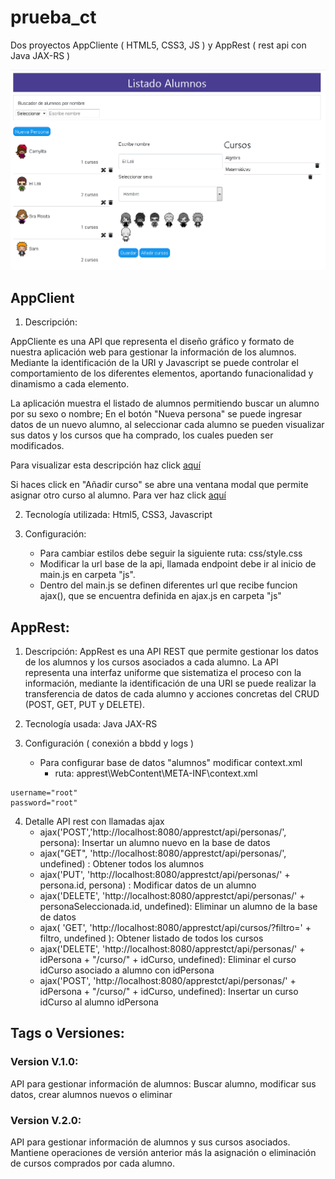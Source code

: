 # prueba_ct
Dos proyectos AppCliente ( HTML5, CSS3, JS ) y AppRest ( rest api con Java JAX-RS )

![Listado alumnos](https://github.com/Camilatapia/prueba_ct/blob/master/version2.png)

## AppClient
1. Descripción:

AppCliente es una API que representa el diseño gráfico y formato de nuestra aplicación web para gestionar la información de los alumnos. Mediante la identificación de la URI y Javascript se puede controlar el comportamiento de los diferentes elementos, aportando funacionalidad y dinamismo a cada elemento.

La aplicación muestra el listado de alumnos permitiendo buscar un alumno por su sexo o nombre; En el botón "Nueva persona" se puede ingresar datos de un nuevo alumno, al seleccionar cada alumno se pueden visualizar sus datos y los cursos que ha comprado, los cuales pueden ser modificados.

Para visualizar esta descripción haz click [aquí](https://github.com/Camilatapia/prueba_ct/blob/master/version2.png)

 Si haces click en "Añadir curso" se abre una ventana modal que permite asignar otro curso al alumno. Para ver haz click [aquí](https://github.com/Camilatapia/prueba_ct/blob/master/version%202-asignar.png)

2. Tecnología utilizada: Html5, CSS3, Javascript 

3. Configuración: 
    - Para cambiar estilos debe seguir la siguiente ruta: css/style.css
    - Modificar la url base de la api, llamada endpoint debe ir al inicio de main.js en carpeta "js". 
    - Dentro del main.js se definen diferentes url que recibe funcion ajax(), que se encuentra definida en ajax.js en carpeta "js"


## AppRest:
1. Descripción:
AppRest es una API REST que permite gestionar los datos de los alumnos y los cursos asociados a cada alumno. La API representa una interfaz uniforme que sistematiza el proceso con la información, mediante la identificación de una URI se puede realizar la transferencia de datos de cada alumno y acciones concretas del CRUD (POST, GET, PUT y DELETE).

2. Tecnología usada: Java JAX-RS

3. Configuración ( conexión a bbdd y logs ) 
    - Para configurar base de datos "alumnos" modificar context.xml
        - ruta: apprest\WebContent\META-INF\context.xml 
~~~
username="root"
password="root"
~~~

4. Detalle API rest con llamadas ajax
    - ajax('POST','http://localhost:8080/apprestct/api/personas/', persona): Insertar un alumno nuevo en la base de datos
    - ajax("GET", 'http://localhost:8080/apprestct/api/personas/', undefined) : Obtener todos los alumnos 
    - ajax('PUT', 'http://localhost:8080/apprestct/api/personas/' + persona.id, persona) : Modificar datos de un alumno
    - ajax('DELETE', 'http://localhost:8080/apprestct/api/personas/' + personaSeleccionada.id, undefined): Eliminar un alumno de la base de datos
    - ajax( 'GET', 'http://localhost:8080/apprestct/api/cursos/?filtro='  + filtro, undefined ): Obtener listado de todos los cursos
    - ajax('DELETE', 'http://localhost:8080/apprestct/api/personas/' + idPersona + "/curso/" + idCurso, undefined): Eliminar el curso idCurso asociado a alumno con idPersona
    - ajax('POST', 'http://localhost:8080/apprestct/api/personas/' + idPersona + "/curso/" + idCurso, undefined): Insertar un curso idCurso al alumno idPersona

## Tags o Versiones:  
### Version V.1.0: 
API para gestionar información de alumnos: Buscar alumno, modificar sus datos, crear alumnos nuevos o eliminar
### Version V.2.0:
API para gestionar información de alumnos y sus cursos asociados. Mantiene operaciones de versión anterior más la asignación o eliminación de cursos comprados por cada alumno.


